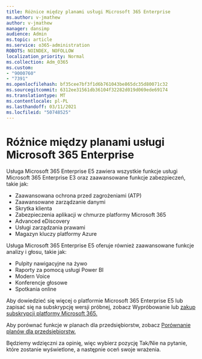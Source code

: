 ```yaml
---
title: Różnice między planami usługi Microsoft 365 Enterprise
ms.author: v-jmathew
author: v-jmathew
manager: dansimp
audience: Admin
ms.topic: article
ms.service: o365-administration
ROBOTS: NOINDEX, NOFOLLOW
localization_priority: Normal
ms.collection: Adm_O365
ms.custom:
- "9000760"
- "7391"
ms.openlocfilehash: bf35cee7bf3f1d6b761043be865dc35d80071c32
ms.sourcegitcommit: 6312ee31561db36104f32282d019d069ede69174
ms.translationtype: MT
ms.contentlocale: pl-PL
ms.lasthandoff: 03/11/2021
ms.locfileid: "50748525"
---
```

# <a name="microsoft-365-enterprise-plan-differences"></a>Różnice między planami usługi Microsoft 365 Enterprise

Usługa Microsoft 365 Enterprise E5 zawiera wszystkie funkcje usługi Microsoft 365 Enterprise E3 oraz zaawansowane funkcje zabezpieczeń, takie jak:

- Zaawansowana ochrona przed zagrożeniami (ATP)
- Zaawansowane zarządzanie danymi
- Skrytka klienta
- Zabezpieczenia aplikacji w chmurze platformy Microsoft 365
- Advanced eDiscovery
- Usługi zarządzania prawami
- Magazyn kluczy platformy Azure

Usługa Microsoft 365 Enterprise E5 oferuje również zaawansowane funkcje analizy i głosu, takie jak:

- Pulpity nawigacyjne na żywo
- Raporty za pomocą usługi Power BI
- Modern Voice
- Konferencje głosowe
- Spotkania online

Aby dowiedzieć się więcej o platformie Microsoft 365 Enterprise E5 lub zapisać się na subskrypcję wersji próbnej, zobacz Wypróbowanie lub [zakup subskrypcji platformy Microsoft 365.](https://go.microsoft.com/fwlink/?linkid=2099673)

Aby porównać funkcje w planach dla przedsiębiorstw, zobacz [Porównanie planów dla przedsiębiorstw.](https://go.microsoft.com/fwlink/?linkid=2097200)

Będziemy wdzięczni za opinię, więc wybierz pozycję Tak/Nie na pytanie, które zostanie wyświetlone, a następnie oceń swoje wrażenia.
